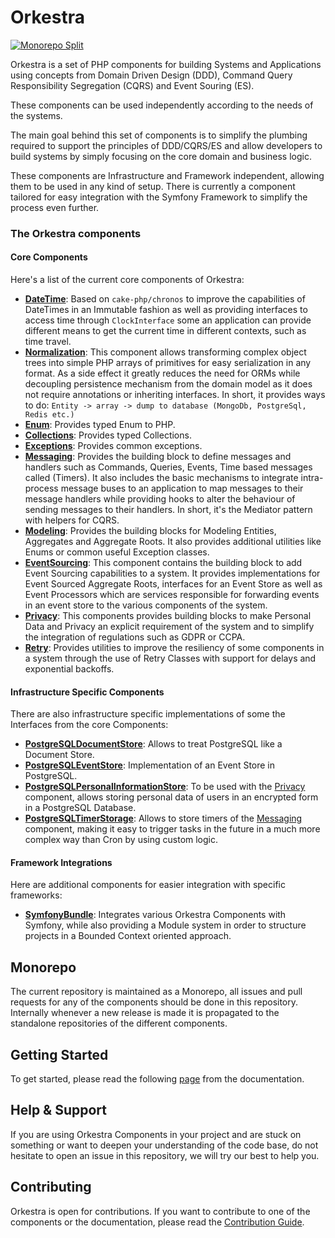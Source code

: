 # Orkestra
[![Monorepo Split](https://github.com/Morebec/OrkestraMono/actions/workflows/split-repo.yaml/badge.svg)](https://github.com/Morebec/OrkestraMono/actions/workflows/split-repo.yaml)

Orkestra is a set of PHP components for building Systems and Applications using concepts from
Domain Driven Design (DDD), Command Query Responsibility Segregation (CQRS) and Event Souring (ES).

These components can be used independently according to the needs of the systems.

The main goal behind this set of components is to simplify the plumbing required 
to support the principles of DDD/CQRS/ES and allow developers to build systems 
by simply focusing on the core domain and business logic. 

These components are Infrastructure and Framework independent, allowing them to be used in any kind of setup.
There is currently a component tailored for easy integration with the Symfony Framework to simplify the process even further.

### The Orkestra components

#### Core Components
Here's a list of the current core components of Orkestra:
- **[DateTime](https://github.com/Morebec/orkestra-datetime)**: Based on `cake-php/chronos` to improve the capabilities of DateTimes in an Immutable fashion as well as providing interfaces to access time through `ClockInterface` some an application can provide
  different means to get the current time in different contexts, such as time travel.
- **[Normalization](https://github.com/Morebec/orkestra-normalization)**: This component allows transforming complex object trees into simple PHP arrays of primitives for easy serialization in any format. As a side effect it greatly reduces the need for
  ORMs while decoupling persistence mechanism from the domain model as it does not require annotations or inheriting interfaces. In short, it provides ways to do: `Entity -> array -> dump to database (MongoDb, PostgreSql, Redis etc.)`
- **[Enum](https://github.com/Morebec/orkestra-enum)**: Provides typed Enum to PHP.
- **[Collections](https://github.com/Morebec/orkestra-collections)**: Provides typed Collections.
- **[Exceptions](https://github.com/Morebec/orkestra-collections)**: Provides common exceptions.
- **[Messaging](https://github.com/Morebec/orkestra-messaging)**: Provides the building block to define messages and handlers such as Commands, Queries, Events, Time based messages called (Timers).
  It also includes the basic mechanisms to integrate intra-process message buses to an application to map messages to their message handlers while providing hooks
  to alter the behaviour of sending messages to their handlers. In short, it's the Mediator pattern with helpers for CQRS.
- **[Modeling](https://github.com/Morebec/orkestra-modeling)**:  Provides the building blocks for Modeling Entities, Aggregates and Aggregate Roots. It also provides additional utilities like Enums
  or common  useful Exception classes.
- **[EventSourcing](https://github.com/Morebec/orkestra-event-sourcing)**: This component contains the building block to add Event Sourcing capabilities to a system. It provides implementations
  for Event Sourced Aggregate Roots, interfaces for an Event Store as well as Event Processors which are services responsible for forwarding events in an event store
  to the various components of the system.
- **[Privacy](https://github.com/Morebec/orkestra-privacy)**: This components provides building blocks to make Personal Data and Privacy an explicit requirement of the system and to simplify 
  the integration of regulations such as GDPR or CCPA.
- **[Retry](https://github.com/Morebec/orkestra-retry)**: Provides utilities to improve the resiliency of some components in a system through the use of Retry Classes with support for delays and exponential backoffs.

#### Infrastructure Specific Components
There are also infrastructure specific implementations of some the Interfaces from the core Components:
- **[PostgreSQLDocumentStore](https://github.com/Morebec/orkestra-postgresql-document-store)**: Allows to treat PostgreSQL like a Document Store.
- **[PostgreSQLEventStore](https://github.com/Morebec/orkestra-postgresql-event-store)**: Implementation of an Event Store in PostgreSQL.
- **[PostgreSQLPersonalInformationStore](https://github.com/Morebec/orkestra-postgresql-personal-information-store)**: To be used with the [Privacy](https://github.com/Morebec/orkestra-privacy) component, allows storing personal data of users in an encrypted form in a PostgreSQL Database.
- **[PostgreSQLTimerStorage](https://github.com/Morebec/orkestra-postgresql-timer-storage)**: Allows to store timers of the [Messaging](https://github.com/Morebec/orkestra-messaging) component, making it easy to trigger tasks in the future in a much more complex way than Cron by using custom logic.

#### Framework Integrations
Here are additional components for easier integration with specific frameworks:
- **[SymfonyBundle](https://github.com/Morebec/orkestra-symfony-bundle)**: Integrates various Orkestra Components with Symfony, while also providing a Module system in order to structure projects in a Bounded Context oriented approach.


## Monorepo
The current repository is maintained as a Monorepo, all issues and pull requests for any of the components should be done in this repository.
Internally whenever a new release is made it is propagated to the standalone repositories of the different components.

## Getting Started
To get started, please read the following [page]() from the documentation.

## Help & Support
If you are using Orkestra Components in your project and are stuck on something or want to deepen your understanding of the code base, do not hesitate to open an issue in this repository,
we will try our best to help you.

## Contributing
Orkestra is open for contributions. If you want to contribute to one of the components or the documentation, please read
the [Contribution Guide]().

